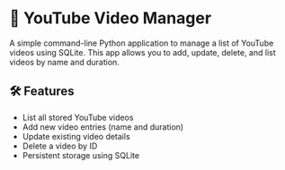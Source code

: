 # 🎥 YouTube Video Manager

A simple command-line Python application to manage a list of YouTube videos using SQLite. This app allows you to add, update, delete, and list videos by name and duration.

## 🛠 Features

- List all stored YouTube videos
- Add new video entries (name and duration)
- Update existing video details
- Delete a video by ID
- Persistent storage using SQLite

